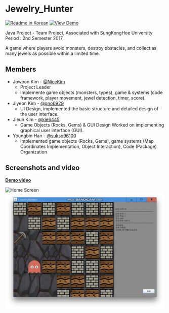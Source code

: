 # Jewelry_Hunter
<!--Project Buttons-->
 [![Readme in Korean][readme-ko-shield]][readme-ko-url] [![View Demo][view-demo-shield]][view-demo-url]
 
Java Project - Team Project, Associated with SungKongHoe University <br>
Period : 2nd Semester 2017

A game where players avoid monsters, destroy obstacles, and collect as many jewels as possible within a limited time.


## Members
- Jowoon Kim - [@NiceKim](https://github.com/NiceKim)
  - Project Leader
  - Implemente game objects (monsters, types), game & systems (code framework, player movement, jewel detection, timer, score).
- Jiyeon Kim - [@gno0929](https://github.com/gno0929)
  - UI Design, implemented the basic structure and detailed design of the user interface.
- Jieun Kim - [@kje6445](https://github.com/kje6445)
  - Game Objects (Rocks, Gems) & GUI Design Worked on implementing graphical user interface (GUI).
- Youngbin Han - [@sukso96100](https://github.com/sukso96100)
  - Implemented game objects (Rocks, Gems), game systems (Map Coordinates Implementation, Object Interaction), Code (Package) Organization

## Screenshots and video

[**Demo video**](https://youtu.be/aLrWUD4ksNk)  

![Home Screen](entry.png)
![Play Screen](play.png)

<!--Url for Buttons-->
[readme-ko-shield]: https://img.shields.io/badge/-readme%20in%20korean-2E2E2E?style=for-the-badge
[view-demo-shield]: https://img.shields.io/badge/-%F0%9F%98%8E%20view%20demo-F3F781?style=for-the-badge
[view-demo-url]: https://youtu.be/aLrWUD4ksNk
[readme-ko-url]: https://youtu.be/aLrWUD4ksNk
